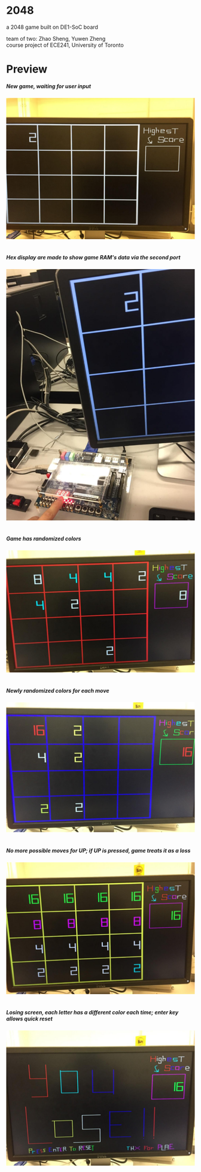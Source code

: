 # 2048
a 2048 game built on DE1-SoC board

team of two: Zhao Sheng, Yuwen Zheng  
course project of ECE241, University of Toronto


# Preview
##### New game, waiting for user input
![alt text](https://github.com/echoztoronto/2048/blob/images/1.png)
<br/>
<br/>

##### Hex display are made to show game RAM's data via the second port
![alt text](https://github.com/echoztoronto/2048/blob/images/2.png)
<br/>
<br/>
##### Game has randomized colors
![alt text](https://github.com/echoztoronto/2048/blob/images/3.png)
<br/>
<br/>
##### Newly randomized colors for each move
![alt text](https://github.com/echoztoronto/2048/blob/images/4.png)
<br/>
<br/>
##### No more possible moves for UP; if UP is pressed, game treats it as a loss
![alt text](https://github.com/echoztoronto/2048/blob/images/5.png)
<br/>
<br/>
##### Losing screen, each letter has a different color each time; enter key allows quick reset
![alt text](https://github.com/echoztoronto/2048/blob/images/f.png)
